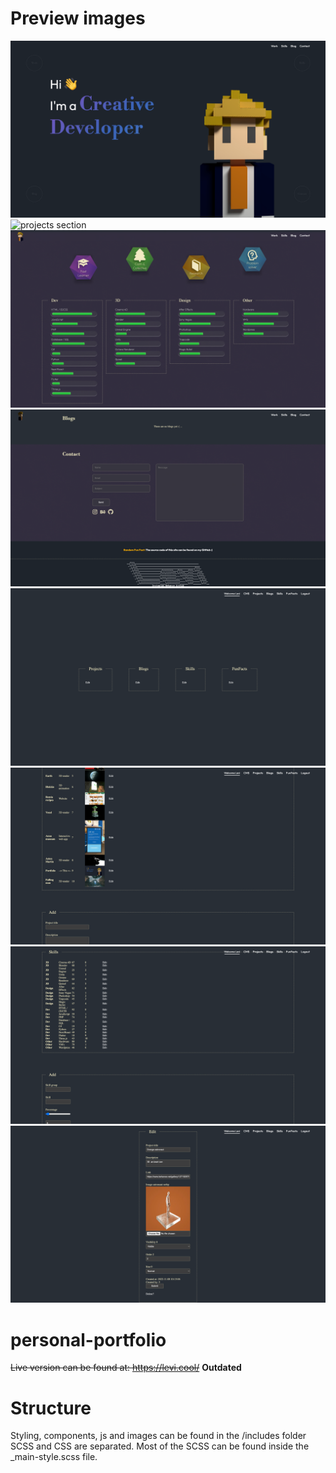 # Preview images
![landing page](preview/landing-section.png)
![projects section](preview/projects-section.png)
![skills section](preview/skills-section.png)
![contact section](preview/contact-section.png)
![cms page](preview/cms.png)
![cms projects](preview/cms-projects.png)
![cms skills](preview/cms-skills.png)
![cms projects edit](preview/cms-projects-edit.png)

# personal-portfolio
~~Live version can be found at: https://levi.cool/~~ **Outdated**

# Structure
Styling, components, js and images can be found in the /includes folder
SCSS and CSS are separated. Most of the SCSS can be found inside the _main-style.scss file.
